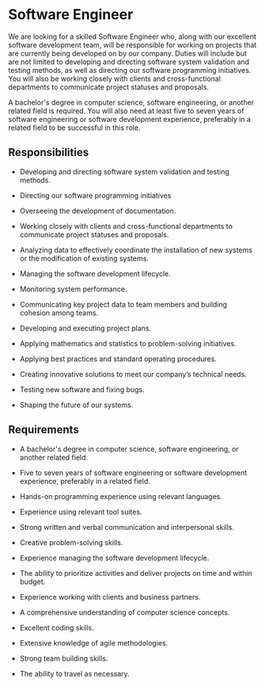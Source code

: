 # Software Engineer

We are looking for a skilled Software Engineer who, along with our excellent software development team, will be responsible for working on projects that are currently being developed on by our company. Duties will include but are not limited to developing and directing software system validation and testing methods, as well as directing our software programming initiatives. You will also be working closely with clients and cross-functional departments to communicate project statuses and proposals.

A bachelor's degree in computer science, software engineering, or another related field is required. You will also need at least five to seven years of software engineering or software development experience, preferably in a related field to be successful in this role.

## Responsibilities

* Developing and directing software system validation and testing methods.

* Directing our software programming initiatives

* Overseeing the development of documentation.

* Working closely with clients and cross-functional departments to communicate project statuses and proposals.

* Analyzing data to effectively coordinate the installation of new systems or the modification of existing systems.

* Managing the software development lifecycle.

* Monitoring system performance.

* Communicating key project data to team members and building cohesion among teams.

* Developing and executing project plans.

* Applying mathematics and statistics to problem-solving initiatives.

* Applying best practices and standard operating procedures.

* Creating innovative solutions to meet our company’s technical needs.

* Testing new software and fixing bugs.

* Shaping the future of our systems.

## Requirements

* A bachelor's degree in computer science, software engineering, or another related field.

* Five to seven years of software engineering or software development experience, preferably in a related field.

* Hands-on programming experience using relevant languages.

* Experience using relevant tool suites.

* Strong written and verbal communication and interpersonal skills.

* Creative problem-solving skills.

* Experience managing the software development lifecycle.

* The ability to prioritize activities and deliver projects on time and within budget.

* Experience working with clients and business partners.

* A comprehensive understanding of computer science concepts.

* Excellent coding skills.

* Extensive knowledge of agile methodologies.

* Strong team building skills.

* The ability to travel as necessary.

